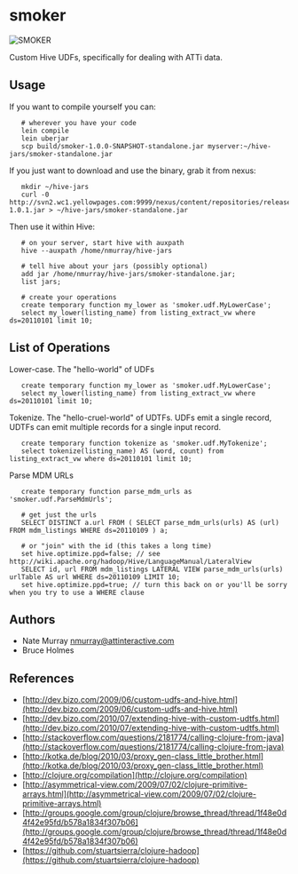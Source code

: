 # smoker

![SMOKER](/nmurray/smoker/raw/master/doc/images/smoker.jpg)

Custom Hive UDFs, specifically for dealing with ATTi data.

## Usage

If you want to compile yourself you can:

       # wherever you have your code
       lein compile
       lein uberjar
       scp build/smoker-1.0.0-SNAPSHOT-standalone.jar myserver:~/hive-jars/smoker-standalone.jar

If you just want to download and use the binary, grab it from nexus:

       mkdir ~/hive-jars
       curl -0 http://svn2.wc1.yellowpages.com:9999/nexus/content/repositories/releases/com/atti/wdm/smoker/1.0.1/smoker-1.0.1.jar > ~/hive-jars/smoker-standalone.jar

Then use it within Hive:

       # on your server, start hive with auxpath
       hive --auxpath /home/nmurray/hive-jars

       # tell hive about your jars (possibly optional)
       add jar /home/nmurray/hive-jars/smoker-standalone.jar;
       list jars;

       # create your operations
       create temporary function my_lower as 'smoker.udf.MyLowerCase';
       select my_lower(listing_name) from listing_extract_vw where ds=20110101 limit 10;

## List of Operations

Lower-case. The "hello-world" of UDFs

       create temporary function my_lower as 'smoker.udf.MyLowerCase';
       select my_lower(listing_name) from listing_extract_vw where ds=20110101 limit 10;

Tokenize. The "hello-cruel-world" of UDTFs. UDFs emit a single record,
UDTFs can emit multiple records for a single input record.

       create temporary function tokenize as 'smoker.udf.MyTokenize';
       select tokenize(listing_name) AS (word, count) from listing_extract_vw where ds=20110101 limit 10;

Parse MDM URLs

       create temporary function parse_mdm_urls as 'smoker.udf.ParseMdmUrls';

       # get just the urls
       SELECT DISTINCT a.url FROM ( SELECT parse_mdm_urls(urls) AS (url) FROM mdm_listings WHERE ds=20110109 ) a;

       # or "join" with the id (this takes a long time)
       set hive.optimize.ppd=false; // see http://wiki.apache.org/hadoop/Hive/LanguageManual/LateralView
       SELECT id, url FROM mdm_listings LATERAL VIEW parse_mdm_urls(urls) urlTable AS url WHERE ds=20110109 LIMIT 10;
       set hive.optimize.ppd=true; // turn this back on or you'll be sorry when you try to use a WHERE clause

## Authors

* Nate Murray <nmurray@attinteractive.com>
* Bruce Holmes

## References

* [http://dev.bizo.com/2009/06/custom-udfs-and-hive.html](http://dev.bizo.com/2009/06/custom-udfs-and-hive.html)
* [http://dev.bizo.com/2010/07/extending-hive-with-custom-udtfs.html](http://dev.bizo.com/2010/07/extending-hive-with-custom-udtfs.html)
* [http://stackoverflow.com/questions/2181774/calling-clojure-from-java](http://stackoverflow.com/questions/2181774/calling-clojure-from-java)
* [http://kotka.de/blog/2010/03/proxy_gen-class_little_brother.html](http://kotka.de/blog/2010/03/proxy_gen-class_little_brother.html)
* [http://clojure.org/compilation](http://clojure.org/compilation)
* [http://asymmetrical-view.com/2009/07/02/clojure-primitive-arrays.html](http://asymmetrical-view.com/2009/07/02/clojure-primitive-arrays.html)
* [http://groups.google.com/group/clojure/browse_thread/thread/1f48e0d4f42e95fd/b578a1834f307b06](http://groups.google.com/group/clojure/browse_thread/thread/1f48e0d4f42e95fd/b578a1834f307b06)
* [https://github.com/stuartsierra/clojure-hadoop](https://github.com/stuartsierra/clojure-hadoop)
